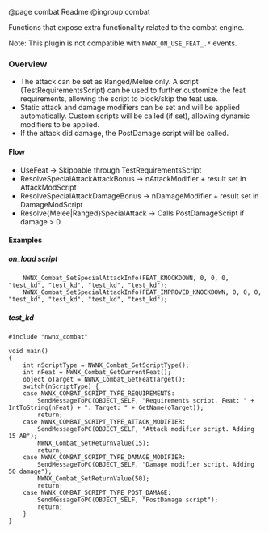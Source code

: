 @page combat Readme
@ingroup combat

Functions that expose extra functionality related to the combat engine.

Note: This plugin is not compatible with `NWNX_ON_USE_FEAT_.*` events.

### Overview

- The attack can be set as Ranged/Melee only. A script (TestRequirementsScript) can be used to further customize the feat requirements, allowing the script to block/skip the feat use.
- Static attack and damage modifiers can be set and will be applied automatically. Custom scripts will be called (if set), allowing dynamic modifiers to be applied.
- If the attack did damage, the PostDamage script will be called.

#### Flow
- UseFeat -> Skippable through TestRequirementsScript
- ResolveSpecialAttackAttackBonus -> nAttackModifier + result set in AttackModScript
- ResolveSpecialAttackDamageBonus -> nDamageModifier + result set in DamageModScript
- Resolve{Melee|Ranged}SpecialAttack -> Calls PostDamageScript if damage > 0

#### Examples
##### on_load script
```
    NWNX_Combat_SetSpecialAttackInfo(FEAT_KNOCKDOWN, 0, 0, 0, "test_kd", "test_kd", "test_kd", "test_kd");
    NWNX_Combat_SetSpecialAttackInfo(FEAT_IMPROVED_KNOCKDOWN, 0, 0, 0, "test_kd", "test_kd", "test_kd", "test_kd");
```

##### test_kd
```
#include "nwnx_combat"

void main()
{
    int nScriptType = NWNX_Combat_GetScriptType();
    int nFeat = NWNX_Combat_GetCurrentFeat();
    object oTarget = NWNX_Combat_GetFeatTarget();
    switch(nScriptType) {
    case NWNX_COMBAT_SCRIPT_TYPE_REQUIREMENTS:
        SendMessageToPC(OBJECT_SELF, "Requirements script. Feat: " + IntToString(nFeat) + ". Target: " + GetName(oTarget));
        return;
    case NWNX_COMBAT_SCRIPT_TYPE_ATTACK_MODIFIER:
        SendMessageToPC(OBJECT_SELF, "Attack modifier script. Adding 15 AB");
        NWNX_Combat_SetReturnValue(15);
        return;
    case NWNX_COMBAT_SCRIPT_TYPE_DAMAGE_MODIFIER:
        SendMessageToPC(OBJECT_SELF, "Damage modifier script. Adding 50 damage");
        NWNX_Combat_SetReturnValue(50);
        return;
    case NWNX_COMBAT_SCRIPT_TYPE_POST_DAMAGE:
        SendMessageToPC(OBJECT_SELF, "PostDamage script");
        return;
    }
}
```
